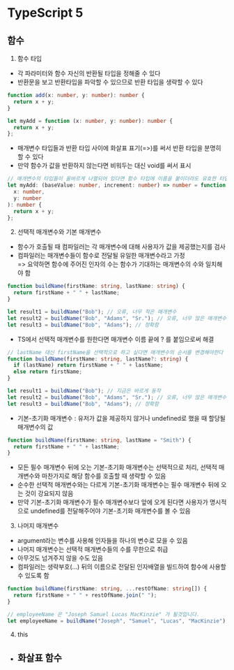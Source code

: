 # TypeScript 5

## 함수

1. 함수 타입

- 각 파라미터와 함수 자신의 반환될 타입을 정해줄 수 있다
- 반환문을 보고 반환타입을 파악할 수 있으므로 반환 타입을 생략할 수 있다

```ts
function add(x: number, y: number): number {
  return x + y;
}

let myAdd = function (x: number, y: number): number {
  return x + y;
};
```

- 매개변수 타입들과 반환 타입 사이에 화살표 표기(=>)를 써서 반환 타입을 분명히 할 수 있다
- 만약 함수가 값을 반환하지 않는다면 비워두는 대신 void를 써서 표시

```ts
// 매개변수의 타입들이 올바르게 나열되어 있다면 함수 타입에 이름을 붙이더라도 유효한 타입으로 간주
let myAdd: (baseValue: number, increment: number) => number = function (
  x: number,
  y: number
): number {
  return x + y;
};
```

2. 선택적 매개변수와 기본 매개변수

- 함수가 호출될 때 컴파일러는 각 매개변수에 대해 사용자가 값을 제공했는지를 검사
- 컴파일러는 매개변수들이 함수로 전달될 유일한 매개변수라고 가정  
  => 요약하면 함수에 주어진 인자의 수는 함수가 기대하는 매개변수의 수와 일치해야 함

```ts
function buildName(firstName: string, lastName: string) {
  return firstName + " " + lastName;
}

let result1 = buildName("Bob"); // 오류, 너무 적은 매개변수
let result2 = buildName("Bob", "Adams", "Sr."); // 오류, 너무 많은 매개변수
let result3 = buildName("Bob", "Adams"); // 정확함
```

- TS에서 선택적 매개변수를 원한다면 매개변수 이름 끝에 ? 를 붙임으로써 해결

```ts
// lastName 대신 firstName을 선택적으로 하고 싶다면 매개변수의 순서를 변경해야한다
function buildName(firstName: string, lastName?: string) {
  if (lastName) return firstName + " " + lastName;
  else return firstName;
}

let result1 = buildName("Bob"); // 지금은 바르게 동작
let result2 = buildName("Bob", "Adams", "Sr."); // 오류, 너무 많은 매개변수
let result3 = buildName("Bob", "Adams"); // 정확함
```

- 기본-초기화 매개변수 : 유저가 값을 제공하지 않거나 undefined로 했을 때 할당될 매개변수의 값

```ts
function buildName(firstName: string, lastName = "Smith") {
  return firstName + " " + lastName;
}
```

- 모든 필수 매개변수 뒤에 오는 기본-초기화 매개변수는 선택적으로 처리, 선택적 매개변수와 마찬가지로 해당 함수를 호출할 때 생략할 수 있음
- 순수한 선택적 매개변수와는 다르게 기본-초기화 매개변수는 필수 매개변수 뒤에 오는 것이 강요되지 않음
- 만약 기본-초기화 매개변수가 필수 매개변수보다 앞에 오게 된다면 사용자가 명시적으로 undefined를 전달해주어야 기본-초기화 매개변수를 볼 수 있음

3. 나머지 매개변수

- argument라는 변수를 사용해 인자들을 하나의 변수로 모을 수 있음
- 나머지 매개변수는 선택적 매개변수들의 수를 무한으로 취급
- 아무것도 넘겨주지 않을 수도 있음
- 컴파일러는 생략부호(...) 뒤의 이름으로 전달된 인자배열을 빌드하여 함수에 사용할 수 있도록 함

```ts
function buildName(firstName: string, ...restOfName: string[]) {
  return firstName + " " + restOfName.join(" ");
}

// employeeName 은 "Joseph Samuel Lucas MacKinzie" 가 될것입니다.
let employeeName = buildName("Joseph", "Samuel", "Lucas", "MacKinzie");
```

4. this

- 화살표 함수
  -
